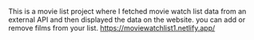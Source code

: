 This is a movie list project where I fetched movie watch list data from an external API and then displayed the data on the website. you can add or remove films from your list.                                                                                                                                                   https://moviewatchlist1.netlify.app/      
 
